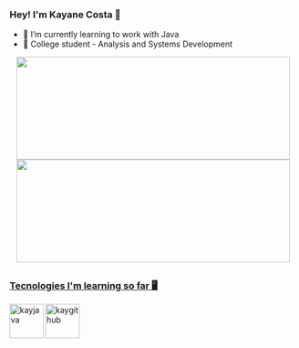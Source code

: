 ### Hey! I'm Kayane Costa 👋

- 🌱 I’m currently learning to work with Java
- 📖 College student - Analysis and Systems Development

<div align="center">
  <a href="https://github.com/kayane-developer">
  <img height="180em" width= "480" src="https://github-readme-stats.vercel.app/api?username=kayane-developer&show_icons=true&theme=synthwave&include_all_commits=true&count_private=true"/>
  <img height="180em" width= "480" src="https://github-readme-stats.vercel.app/api/top-langs/?username=kayane-developer&layout=compact&langs_count=7&theme=synthwave"/>
</div>
  
  ##
  
### Tecnologies I'm learning so far 🖥
  <img align="left" alt="kayjava" height="60" width="60" src = "https://cdn.jsdelivr.net/gh/devicons/devicon/icons/java/java-original.svg" />
  <img align="left" alt="kaygithub" height="60" width="60" src = "https://cdn.jsdelivr.net/gh/devicons/devicon/icons/github/github-original-wordmark.svg" />
 
